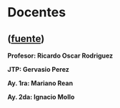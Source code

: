 # Docentes
([fuente](https://campus.exactas.uba.ar/course/view.php?id=1010&section=4))
---
**Profesor: Ricardo Oscar Rodriguez**

**JTP: Gervasio Perez**

**Ay. 1ra: Mariano Rean**

**Ay. 2da: Ignacio Mollo**

